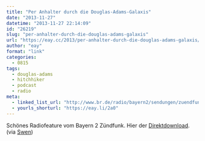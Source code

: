 ```yaml
---
title: "Per Anhalter durch die Douglas-Adams-Galaxis"
date: "2013-11-27"
datetime: "2013-11-27 22:14:09"
id: "26219"
slug: "per-anhalter-durch-die-douglas-adams-galaxis"
url: "https://eay.cc/2013/per-anhalter-durch-die-douglas-adams-galaxis/"
author: "eay"
format: "link"
categories:
  - 0815
tags:
  - douglas-adams
  - hitchhiker
  - podcast
  - radio
meta:
  - linked_list_url: "http://www.br.de/radio/bayern2/sendungen/zuendfunk/kolumnen-sendungen/langstrecke/langstrecke-douglas-adams100.html"
  - yourls_shorturl: "https://eay.li/2a0"
---
```


Schönes Radiofeature vom Bayern 2 Zündfunk. Hier der [Direktdownload](http://cdn-storage.br.de/MUJIuUOVBwQIbtChb6OHu7ODifWH_-b6/_AiS/_y4G9-rf/131123_1905_Zuendfunk_42-und-der-ganze-Rest---Per-Anhalter-durch-.mp3). (via [Swen](http://swen.antville.org/stories/2182170/))
